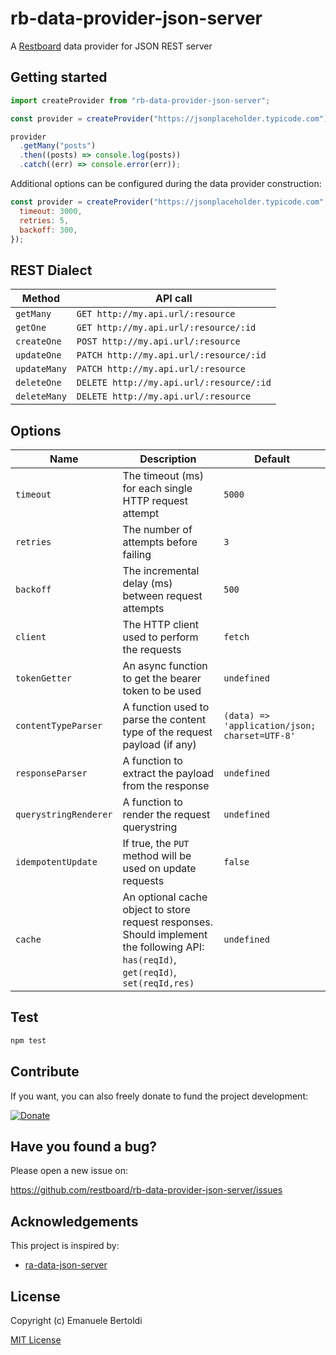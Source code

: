 # rb-data-provider-json-server

A [Restboard](https://restboard.github.io/) data provider for JSON REST server

## Getting started

```js
import createProvider from "rb-data-provider-json-server";

const provider = createProvider("https://jsonplaceholder.typicode.com");

provider
  .getMany("posts")
  .then((posts) => console.log(posts))
  .catch((err) => console.error(err));
```

Additional options can be configured during the data provider construction:

```js
const provider = createProvider("https://jsonplaceholder.typicode.com", {
  timeout: 3000,
  retries: 5,
  backoff: 300,
});
```

## REST Dialect

| Method       | API call                                 |
| ------------ | ---------------------------------------- |
| `getMany`    | `GET http://my.api.url/:resource`        |
| `getOne`     | `GET http://my.api.url/:resource/:id`    |
| `createOne`  | `POST http://my.api.url/:resource`       |
| `updateOne`  | `PATCH http://my.api.url/:resource/:id`  |
| `updateMany` | `PATCH http://my.api.url/:resource`      |
| `deleteOne`  | `DELETE http://my.api.url/:resource/:id` |
| `deleteMany` | `DELETE http://my.api.url/:resource`     |

## Options

| Name                  | Description                                                                                                                           | Default     |
| --------------------- | ------------------------------------------------------------------------------------------------------------------------------------- | ----------- |
| `timeout`             | The timeout (ms) for each single HTTP request attempt                                                                                 | `5000`      |
| `retries`             | The number of attempts before failing                                                                                                 | `3`         |
| `backoff`             | The incremental delay (ms) between request attempts                                                                                   | `500`       |
| `client`              | The HTTP client used to perform the requests                                                                                          | `fetch`     |
| `tokenGetter`         | An async function to get the bearer token to be used                                                                                  | `undefined` |
| `contentTypeParser`   | A function used to parse the content type of the request payload (if any)                     | `(data) => 'application/json; charset=UTF-8'` |
| `responseParser`      | A function to extract the payload from the response                                                                                   | `undefined` |
| `querystringRenderer` | A function to render the request querystring                                                                                          | `undefined` |
| `idempotentUpdate`    | If true, the `PUT` method will be used on update requests                                                                             | `false`     |
| `cache`               | An optional cache object to store request responses. Should implement the following API: `has(reqId)`, `get(reqId)`, `set(reqId,res)` | `undefined` |

## Test

```bash
npm test
```

## Contribute

If you want, you can also freely donate to fund the project development:

[![Donate](https://www.paypalobjects.com/en_US/i/btn/btn_donate_SM.gif)](https://paypal.me/EBertoldi)

## Have you found a bug?

Please open a new issue on:

<https://github.com/restboard/rb-data-provider-json-server/issues>

## Acknowledgements

This project is inspired by:

- [ra-data-json-server](https://github.com/marmelab/react-admin/tree/master/packages/ra-data-json-server)

## License

Copyright (c) Emanuele Bertoldi

[MIT License](http://en.wikipedia.org/wiki/MIT_License)
